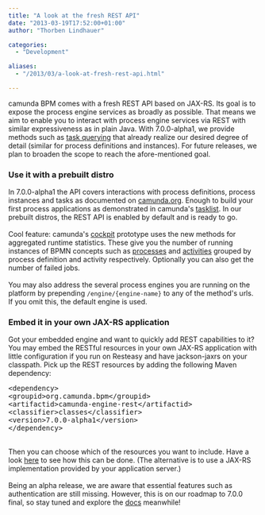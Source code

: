```yaml
---
title: "A look at the fresh REST API"
date: "2013-03-19T17:52:00+01:00"
author: "Thorben Lindhauer"

categories:
  - "Development"

aliases:
  - "/2013/03/a-look-at-fresh-rest-api.html"

---
```


camunda BPM comes with a fresh REST API based on JAX-RS. Its goal is to expose the process engine services as broadly as possible. That means we aim to enable you to interact with process engine services via REST with similar expressiveness as in plain Java. With 7.0.0-alpha1, we provide methods such as <a href="http://docs.camunda.org/latest/api-references/rest/#task">task querying</a> that already realize our desired degree of detail (similar for process definitions and instances). For future releases, we plan to broaden the scope to reach the afore-mentioned goal.<br />
<h3>
Use it with a prebuilt distro </h3>
In 7.0.0-alpha1 the API covers interactions with process definitions, process instances and tasks as documented on <a href="http://docs.camunda.org/latest/api-references/rest/">camunda.org</a>. Enough to build your first process applications as demonstrated in camunda's <a href="http://docs.camunda.org/latest/guides/user-guide/#tasklist">tasklist</a>. In our prebuilt distros, the REST API is enabled by default and is ready to go.<br />
<br />
Cool feature: camunda's <a href="http://docs.camunda.org/latest/guides/user-guide/#cockpit">cockpit</a> prototype uses the new methods for aggregated runtime statistics. These give you the number of running instances of BPMN concepts such as <a href="http://docs.camunda.org/latest/api-references/rest/#process-definition">processes</a> and <a href="http://docs.camunda.org/latest/api-references/rest/#process-definition-get-activity-instance-statistics">activities</a> grouped by process definition and activity respectively. Optionally you can also get the number of failed jobs.<br />
<br />
You may also address the several process engines you are running on the platform by prepending <code>/engine/{engine-name}</code> to any of the method's urls. If you omit this, the default engine is used. <br />
<h3>
Embed it in your own JAX-RS application</h3>
Got your embedded engine and want to quickly add REST capabilities to it? You may embed the RESTful resources in your own JAX-RS application with little&nbsp;configuration if you run on Resteasy and have jackson-jaxrs on your classpath. Pick up the REST resources by adding the following Maven dependency:<br />
<pre>&lt;dependency&gt;
&lt;groupid&gt;org.camunda.bpm&lt;/groupid&gt;
&lt;artifactid&gt;camunda-engine-rest&lt;/artifactid&gt;
&lt;classifier&gt;classes&lt;/classifier&gt;
&lt;version&gt;7.0.0-alpha1&lt;/version&gt;
&lt;/dependency&gt;
</pre>
<br />
Then you can choose which of the resources you want to include. Have a look <a href="http://docs.camunda.org/latest/api-references/rest/#overview-embedding-the-api">here</a> to see how this can be done. (The alternative is to use a JAX-RS implementation provided by your application server.)<br />
<br />
Being an alpha release, we are aware that essential features such as authentication are still missing. However, this is on our roadmap to 7.0.0 final, so stay tuned and explore the <a href="http://docs.camunda.org/latest/">docs</a> meanwhile!